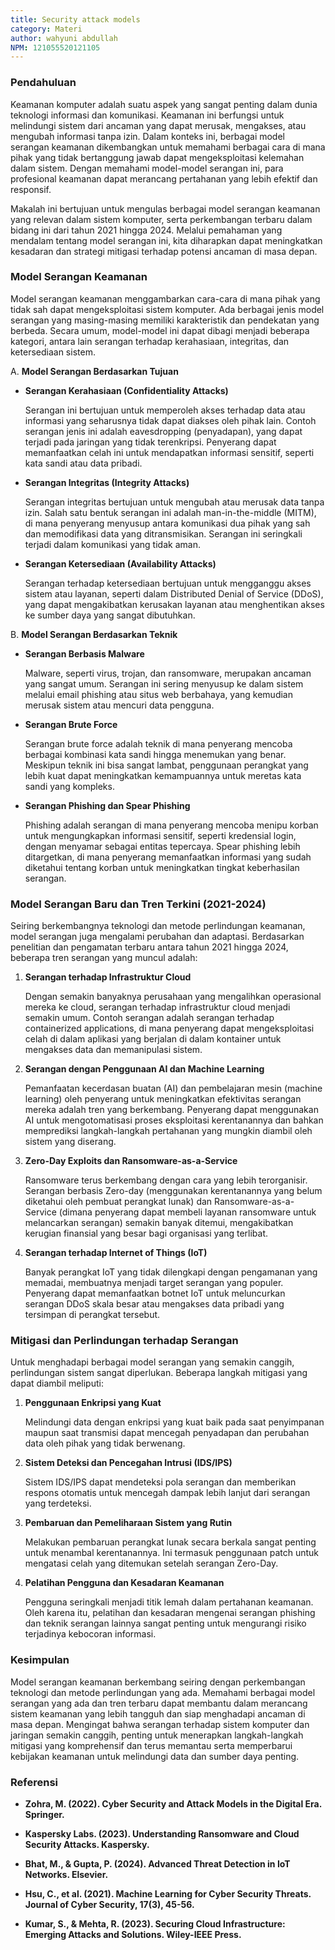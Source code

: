 ```yaml
---
title: Security attack models
category: Materi
author: wahyuni abdullah
NPM: 121055520121105
---
```


### Pendahuluan

Keamanan komputer adalah suatu aspek yang sangat penting dalam dunia teknologi informasi dan komunikasi. Keamanan ini berfungsi untuk melindungi sistem dari ancaman yang dapat merusak, mengakses, atau mengubah informasi tanpa izin. Dalam konteks ini, berbagai model serangan keamanan dikembangkan untuk memahami berbagai cara di mana pihak yang tidak bertanggung jawab dapat mengeksploitasi kelemahan dalam sistem. Dengan memahami model-model serangan ini, para profesional keamanan dapat merancang pertahanan yang lebih efektif dan responsif.

Makalah ini bertujuan untuk mengulas berbagai model serangan keamanan yang relevan dalam sistem komputer, serta perkembangan terbaru dalam bidang ini dari tahun 2021 hingga 2024. Melalui pemahaman yang mendalam tentang model serangan ini, kita diharapkan dapat meningkatkan kesadaran dan strategi mitigasi terhadap potensi ancaman di masa depan.

### Model Serangan Keamanan

Model serangan keamanan menggambarkan cara-cara di mana pihak yang tidak sah dapat mengeksploitasi sistem komputer. Ada berbagai jenis model serangan yang masing-masing memiliki karakteristik dan pendekatan yang berbeda. Secara umum, model-model ini dapat dibagi menjadi beberapa kategori, antara lain serangan terhadap kerahasiaan, integritas, dan ketersediaan sistem.

A. **Model Serangan Berdasarkan Tujuan**

   - **Serangan Kerahasiaan (Confidentiality Attacks)**

     Serangan ini bertujuan untuk memperoleh akses terhadap data atau informasi yang seharusnya tidak dapat diakses oleh pihak lain. Contoh serangan jenis ini adalah eavesdropping (penyadapan), yang dapat terjadi pada jaringan yang tidak terenkripsi. Penyerang dapat memanfaatkan celah ini untuk mendapatkan informasi sensitif, seperti kata sandi atau data pribadi.

   - **Serangan Integritas (Integrity Attacks)**

     Serangan integritas bertujuan untuk mengubah atau merusak data tanpa izin. Salah satu bentuk serangan ini adalah man-in-the-middle (MITM), di mana penyerang menyusup antara komunikasi dua pihak yang sah dan memodifikasi data yang ditransmisikan. Serangan ini seringkali terjadi dalam komunikasi yang tidak aman.

  - **Serangan Ketersediaan (Availability Attacks)**

    Serangan terhadap ketersediaan bertujuan untuk mengganggu akses sistem atau layanan, seperti dalam Distributed Denial of Service (DDoS), yang dapat mengakibatkan kerusakan layanan atau menghentikan akses ke sumber daya yang sangat dibutuhkan.

B. **Model Serangan Berdasarkan Teknik**

  - **Serangan Berbasis Malware**

    Malware, seperti virus, trojan, dan ransomware, merupakan ancaman yang sangat umum. Serangan ini sering menyusup ke dalam sistem melalui email phishing atau situs web berbahaya, yang kemudian merusak sistem atau mencuri data pengguna.

  - **Serangan Brute Force**

    Serangan brute force adalah teknik di mana penyerang mencoba berbagai kombinasi kata sandi hingga menemukan yang benar. Meskipun teknik ini bisa sangat lambat, penggunaan perangkat yang lebih kuat dapat meningkatkan kemampuannya untuk meretas kata sandi yang kompleks.

  - **Serangan Phishing dan Spear Phishing**

    Phishing adalah serangan di mana penyerang mencoba menipu korban untuk mengungkapkan informasi sensitif, seperti kredensial login, dengan menyamar sebagai entitas tepercaya. Spear phishing lebih ditargetkan, di mana penyerang memanfaatkan informasi yang sudah diketahui tentang korban untuk meningkatkan tingkat keberhasilan serangan.

### Model Serangan Baru dan Tren Terkini (2021-2024)

Seiring berkembangnya teknologi dan metode perlindungan keamanan, model serangan juga mengalami perubahan dan adaptasi. Berdasarkan penelitian dan pengamatan terbaru antara tahun 2021 hingga 2024, beberapa tren serangan yang muncul adalah:

1. **Serangan terhadap Infrastruktur Cloud**

   Dengan semakin banyaknya perusahaan yang mengalihkan operasional mereka ke cloud, serangan terhadap infrastruktur cloud menjadi semakin umum. Contoh serangan adalah serangan terhadap containerized applications, di mana penyerang dapat mengeksploitasi celah di dalam aplikasi yang berjalan di dalam kontainer untuk mengakses data dan memanipulasi sistem.

2. **Serangan dengan Penggunaan AI dan Machine Learning**

   Pemanfaatan kecerdasan buatan (AI) dan pembelajaran mesin (machine learning) oleh penyerang untuk meningkatkan efektivitas serangan mereka adalah tren yang berkembang. Penyerang dapat menggunakan AI untuk mengotomatisasi proses eksploitasi kerentanannya dan bahkan memprediksi langkah-langkah pertahanan yang mungkin diambil oleh sistem yang diserang.

3. **Zero-Day Exploits dan Ransomware-as-a-Service**

   Ransomware terus berkembang dengan cara yang lebih terorganisir. Serangan berbasis Zero-day (menggunakan kerentanannya yang belum diketahui oleh pembuat perangkat lunak) dan Ransomware-as-a-Service (dimana penyerang dapat membeli layanan ransomware untuk melancarkan serangan) semakin banyak ditemui, mengakibatkan kerugian finansial yang besar bagi organisasi yang terlibat.

4. **Serangan terhadap Internet of Things (IoT)**

   Banyak perangkat IoT yang tidak dilengkapi dengan pengamanan yang memadai, membuatnya menjadi target serangan yang populer. Penyerang dapat memanfaatkan botnet IoT untuk meluncurkan serangan DDoS skala besar atau mengakses data pribadi yang tersimpan di perangkat tersebut.

### Mitigasi dan Perlindungan terhadap Serangan

Untuk menghadapi berbagai model serangan yang semakin canggih, perlindungan sistem sangat diperlukan. Beberapa langkah mitigasi yang dapat diambil meliputi:

1. **Penggunaan Enkripsi yang Kuat**

   Melindungi data dengan enkripsi yang kuat baik pada saat penyimpanan maupun saat transmisi dapat mencegah penyadapan dan perubahan data oleh pihak yang tidak berwenang.

2. **Sistem Deteksi dan Pencegahan Intrusi (IDS/IPS)**

   Sistem IDS/IPS dapat mendeteksi pola serangan dan memberikan respons otomatis untuk mencegah dampak lebih lanjut dari serangan yang terdeteksi.

3. **Pembaruan dan Pemeliharaan Sistem yang Rutin**

   Melakukan pembaruan perangkat lunak secara berkala sangat penting untuk menambal kerentanannya. Ini termasuk penggunaan patch untuk mengatasi celah yang ditemukan setelah serangan Zero-Day.

4. **Pelatihan Pengguna dan Kesadaran Keamanan**

   Pengguna seringkali menjadi titik lemah dalam pertahanan keamanan. Oleh karena itu, pelatihan dan kesadaran mengenai serangan phishing dan teknik serangan lainnya sangat penting untuk mengurangi risiko terjadinya kebocoran informasi.

### Kesimpulan

Model serangan keamanan berkembang seiring dengan perkembangan teknologi dan metode perlindungan yang ada. Memahami berbagai model serangan yang ada dan tren terbaru dapat membantu dalam merancang sistem keamanan yang lebih tangguh dan siap menghadapi ancaman di masa depan. Mengingat bahwa serangan terhadap sistem komputer dan jaringan semakin canggih, penting untuk menerapkan langkah-langkah mitigasi yang komprehensif dan terus memantau serta memperbarui kebijakan keamanan untuk melindungi data dan sumber daya penting.

### Referensi

- **Zohra, M. (2022). Cyber Security and Attack Models in the Digital Era. Springer.**

- **Kaspersky Labs. (2023). Understanding Ransomware and Cloud Security Attacks. Kaspersky.**

- **Bhat, M., & Gupta, P. (2024). Advanced Threat Detection in IoT Networks. Elsevier.**

- **Hsu, C., et al. (2021). Machine Learning for Cyber Security Threats. Journal of Cyber Security, 17(3), 45-56.**

- **Kumar, S., & Mehta, R. (2023). Securing Cloud Infrastructure: Emerging Attacks and Solutions. Wiley-IEEE Press.**
